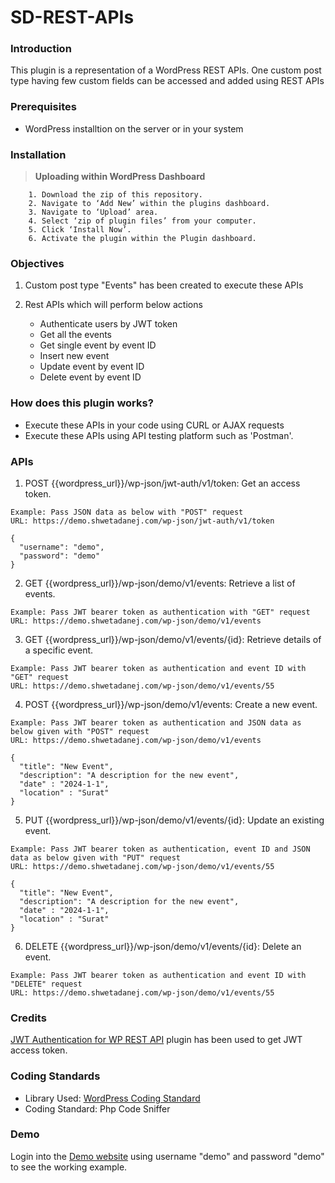 # SD-REST-APIs

### Introduction

This plugin is a representation of a WordPress REST APIs. One custom post type having few custom fields can be accessed and added using REST APIs


### Prerequisites

- WordPress installtion on the server or in your system

### Installation

> **Uploading within WordPress Dashboard**

```
    1. Download the zip of this repository.
    2. Navigate to ‘Add New’ within the plugins dashboard.
    3. Navigate to ‘Upload’ area.
    4. Select ‘zip of plugin files’ from your computer.
    5. Click ‘Install Now’.
    6. Activate the plugin within the Plugin dashboard.
```

### Objectives

1) Custom post type "Events" has been created to execute these APIs
2) Rest APIs which will perform below actions

   - Authenticate users by JWT token
   - Get all the events
   - Get single event by event ID
   - Insert new event
   - Update event by event ID
   - Delete event by event ID



### How does this plugin works?

* Execute these APIs in your code using CURL or AJAX requests
* Execute these APIs using API testing platform such as 'Postman'.

### APIs

1. POST {{wordpress_url}}/wp-json/jwt-auth/v1/token: Get an access token.
 
```
Example: Pass JSON data as below with "POST" request
URL: https://demo.shwetadanej.com/wp-json/jwt-auth/v1/token
    
{
  "username": "demo",
  "password": "demo"
}
```

2. GET {{wordpress_url}}/wp-json/demo/v1/events: Retrieve a list of events.

```
Example: Pass JWT bearer token as authentication with "GET" request
URL: https://demo.shwetadanej.com/wp-json/demo/v1/events
```
    
3. GET {{wordpress_url}}/wp-json/demo/v1/events/{id}: Retrieve details of a specific event.
```
Example: Pass JWT bearer token as authentication and event ID with "GET" request
URL: https://demo.shwetadanej.com/wp-json/demo/v1/events/55
```

4. POST {{wordpress_url}}/wp-json/demo/v1/events: Create a new event.
```
Example: Pass JWT bearer token as authentication and JSON data as below given with "POST" request
URL: https://demo.shwetadanej.com/wp-json/demo/v1/events

{
  "title": "New Event",
  "description": "A description for the new event",
  "date" : "2024-1-1",
  "location" : "Surat"
}
```

5. PUT {{wordpress_url}}/wp-json/demo/v1/events/{id}: Update an existing event.
```
Example: Pass JWT bearer token as authentication, event ID and JSON data as below given with "PUT" request
URL: https://demo.shwetadanej.com/wp-json/demo/v1/events/55

{
  "title": "New Event",
  "description": "A description for the new event",
  "date" : "2024-1-1",
  "location" : "Surat"
}
```

6. DELETE {{wordpress_url}}/wp-json/demo/v1/events/{id}: Delete an event.
```
Example: Pass JWT bearer token as authentication and event ID with "DELETE" request
URL: https://demo.shwetadanej.com/wp-json/demo/v1/events/55
```

### Credits

[JWT Authentication for WP REST API](https://wordpress.org/plugins/jwt-authentication-for-wp-rest-api) plugin has been used to get JWT access token.

### Coding Standards

- Library Used: [WordPress Coding Standard](https://github.com/WordPress/WordPress-Coding-Standards)
- Coding Standard: Php Code Sniffer

### Demo

Login into the [Demo website](https://demo.shwetadanej.com/wp-admin/) using username "demo" and password "demo" to see the working example.